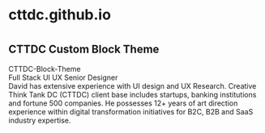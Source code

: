  <h1>cttdc.github.io<h1>
  <h2>CTTDC Custom Block Theme</h2>
    <p>CTTDC-Block-Theme</br>
       Full Stack UI UX Senior Designer</br>
       David has extensive experience with UI design and UX Research. Creative Think Tank DC (CTTDC) client base includes startups, 
       banking institutions and fortune 500 companies. He possesses 12+ years of art direction experience within digital transformation 
       initiatives for B2C, B2B and SaaS industry expertise.</br></p>
       


